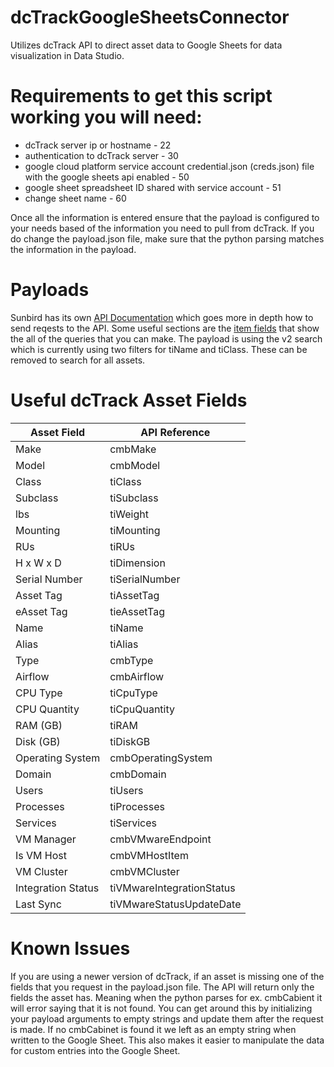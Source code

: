 # dcTrackGoogleSheetsConnector
Utilizes dcTrack API to direct asset data to Google Sheets for data visualization in Data Studio.

# Requirements to get this script working you will need:
- dcTrack server ip or hostname - 22
- authentication to dcTrack server - 30
- google cloud platform service account credential.json (creds.json) file with the google sheets api enabled - 50
- google sheet spreadsheet ID shared with service account - 51
- change sheet name - 60

Once all the information is entered ensure that the payload is configured to your needs based of the information you need to pull from dcTrack.
If you do change the payload.json file, make sure that the python parsing matches the information in the payload.

# Payloads
Sunbird has its own [API Documentation](https://www.sunbirddcim.com/help/dcTrack/v720/API/en/Default.htm#APIGuide/Introduction.htm%3FTocPath%3D_____1) which goes more in depth how to send reqests to the API. Some useful sections are the [item fields](https://www.sunbirddcim.com/help/dcTrack/v720/API/en/Default.htm#APIGuide/dcTrack_Item_Fields.htm%3FTocPath%3D_____16) that show the all of the queries that you can make. The payload is using the v2 search which is currently using two filters for tiName and tiClass. These can be removed to search for all assets.

# Useful dcTrack Asset Fields

| Asset Field                      | API Reference                    |
|----------------------------------|----------------------------------|
| Make                             | cmbMake                          |
| Model                            | cmbModel                         |
| Class                            | tiClass                          |
| Subclass                         | tiSubclass                       |
| lbs                              | tiWeight                         |
| Mounting                         | tiMounting                       |
| RUs                              | tiRUs                            |
| H x W x D                        | tiDimension                      |
| Serial Number                    | tiSerialNumber                   |
| Asset Tag                        | tiAssetTag                       |
| eAsset Tag                       | tieAssetTag                      |
| Name                             | tiName                           |
| Alias                            | tiAlias                          |
| Type                             | cmbType                          |
| Airflow                          | cmbAirflow                       |
| CPU Type                         | tiCpuType                        |
| CPU Quantity                     | tiCpuQuantity                    |
| RAM (GB)                         | tiRAM                            |
| Disk (GB)                        | tiDiskGB                         |
| Operating System                 | cmbOperatingSystem               |
| Domain                           | cmbDomain                        |
| Users                            | tiUsers                          |
| Processes                        | tiProcesses                      |
| Services                         | tiServices                       |
| VM Manager                       | cmbVMwareEndpoint                |
| Is VM Host                       | cmbVMHostItem                    |
| VM Cluster                       | cmbVMCluster                     |
| Integration Status               | tiVMwareIntegrationStatus        |
| Last Sync                        | tiVMwareStatusUpdateDate         |

# Known Issues
If you are using a newer version of dcTrack, if an asset is missing one of the fields that you request in the payload.json file. The API will return only the fields the asset has. Meaning when the python parses for ex. cmbCabient it will error saying that it is not found. You can get around this by initializing your payload arguments to empty strings and update them after the request is made. If no cmbCabinet is found it we left as an empty string when written to the Google Sheet. This also makes it easier to manipulate the data for custom entries into the Google Sheet.
